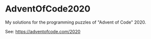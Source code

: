 # AdventOfCode2020
My solutions for the programming puzzles of "Advent of Code" 2020. 

See: https://adventofcode.com/2020
